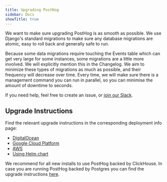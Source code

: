 ```yaml
---
title: Upgrading PostHog
sidebar: Docs
showTitle: true
---
```


We want to make sure upgrading PostHog is as smooth as possible. We use Django's standard migrations to make sure any database migrations are atomic, easy to roll back and generally safe to run.

Because some data migrations require touching the Events table which can get very large for some instances, some migrations are a little more involved. We will explicitly mention this in the Changelog. We aim to minimize these types of migrations as much as possible, and their frequency will decrease over time. Every time, we will make sure there is a management command you can run in parallel, so you can minimise the amount of downtime to seconds.

If you need help, feel free to create an issue, or [join our Slack](/slack).

## Upgrade Instructions

Find the relevant upgrade instructions in the corresponding deployment info page:
- [DigitalOcean](/docs/self-host/deploy/digital-ocean#upgrading-the-chart)
- [Google Cloud Platform](/docs/self-host/deploy/gcp#upgrading-the-chart)
- [AWS](/docs/self-host/deploy/aws#upgrading-the-chart)
- [Using Helm chart](/docs/self-host/deploy/other#upgrading-the-chart)

We recommend for all new installs to use PostHog backed by ClickHouse. In case you are running PostHog backed by Postgres you can find the upgrade instructions [here](https://github.com/PostHog/posthog.com/tree/ee01390744dffdb32f2f78b49572c606becb03b9/contents/docs/self-host/deploy).

